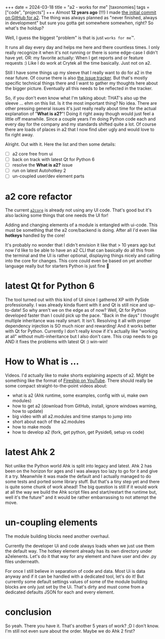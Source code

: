 +++
date = 2024-03-18
title = "a2 - works for me"
[taxonomies]
tags = ["code", "projects"]
+++
Almost **12 years ago** (!!!) I made [the initial commit on GitHub for a2](https://github.com/ewerybody/a2/commit/71031e49299a2e1189a30405380581b02c28c5c9). The thing was always planned as "never finished, always in development" but sure you gotta get somewhere somewhen, right? So what's the holdup?

Well, I guess the biggest "problem" is that is just `works for me`™️.

It runs all day every day and helps me here and there countless times. I only really recognize it when it's not running or there is some edge-case I didn't have yet. OR: my favorite actually: When I get reports and or feature requests :) Like I do work at Crytek all the time basically. Just not on a2.

Still I have some things up my sleeve that I really want to do for a2 in the near future. Of course there is also [the issue tracker](https://github.com/ewerybody/a2/issues). But that's mostly specific technical things there and I want to gather my thoughts here about the bigger picture. Eventually all this needs to be reflected in the tracker.

So, if you don't even know what I'm talking about: THAT's also up the sleeve ... ehm on this list. Is it the most important thing? No idea. There are other pressing general issues it's just really really about time for the actual explanation of "**What is a2?**"! Doing it right away though would just feel a little off meanwhile. Since a couple years I'm doing Python code each and every day for the company and my standards shifted quite a lot. Of course there are loads of places in a2 that I now find uber ugly and would love to fix right away.

Alright. Out with it. Here the list and then some details:

- [ ] a2 core free from ui
- [ ] back on track with latest Qt for Python 6
- [ ] resolve the **What is a2?** issue
- [ ] run on latest Autohotkey 2
- [ ] un-coupled user/dev element parts

# a2 core refactor

The current [`a2core`](https://github.com/ewerybody/a2/blob/master/ui/a2core.py) is already not using any UI code. That's good but it's also lacking some things that one needs the UI for!

Adding and changing elements of a module is entangled with ui-code. This must be something that the a2 core/backend is doing. After all I'd even like **hotkeys** handled by the core!

It's probably no wonder that I didn't envision it like that > 10 years ago but now I'd like to be able to have an a2 CLI that can basically do all this from the terminal and the UI is rather optional, displaying things nicely and calling into the core for changes. This core could even be based on yet another language really but for starters Python is just fine 🤞

# latest Qt for Python 6

The tool turned out with this kind of UI since I gathered XP with PySide professionally. I was already kinda fluent with it and Qt is still nice and up-to-date! So why aren't we on the edge as of now? Well, Qt for Python developed faster than I could pick up the pace. "Back in the days" I thought multiple inheritance was really smart. It isn't. Resolving it all with proper dependency injection is SO much nicer and rewarding! And it works better with Qt for Python. Currently I don't really know if it's actually like "working at all" without multi-inheritance but I also don't care. This crap needs to go AND it fixes the problems with latest Qt :) win-win!

# How to What is ...

Videos. I'd actually like to make shorts explaining aspects of a2. Might be something like the format of [Fireship on YouTube](https://www.youtube.com/@Fireship). There should really be some compact straight-to-the-point videos about:

* what is a2 (Ahk runtime, some examples, config with ui, make own modules)
* how to get a2 (download from GitHub, install, ignore windows warning, how to update)
* big video with all a2.modules and time stamps to jump into
* short about each of the a2.modules
* how to make mods
* how to develop a2 (fork, get python, get Pyside6, setup vs code)

# latest Ahk 2

Not unlike the Python world Ahk is split into legacy and latest. Ahk 2 has been on the horizon for ages and I was always too lazy to go for it and give it a try. Meanwhile it was made the default and I actually managed to do some tests and ported some library stuff. But that's a tiny step yet and there is quite some chunk of work ahead! The big question is still if it would work at all the way we build the Ahk script files and start/restart the runtime but, well it's the future™ and it would be rather embarrassing to not attempt the move.

# un-coupling elements

The module building blocks need another overhaul.

Currently the developer Ui and code always loads when we just use them the default way. The hotkey element already has its own directory under a2elenents. Let's do it that way for any element and have user and dev .py files underneath. 

For once I still believe in separation of code and data. Most Ui is data anyway and if it can be handled with a dedicated tool, let's do it! But currently some default settings values of some of the module building blocks are only just set by the Ui. That's dirty and must come from a dedicated defaults JSON for each and every element.

# conclusion

So yeah. There you have it. That's another 5 years of work? ;D I don't know. I'm still not even sure about the order. Maybe we do Ahk 2 first?